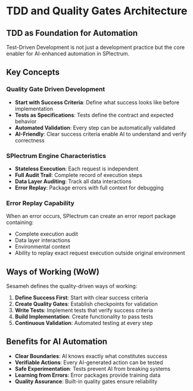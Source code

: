 # TDD and Quality Gates Architecture

## TDD as Foundation for Automation

Test-Driven Development is not just a development practice but the core enabler for AI-enhanced automation in SPlectrum.

## Key Concepts

### Quality Gate Driven Development
- **Start with Success Criteria**: Define what success looks like before implementation
- **Tests as Specifications**: Tests define the contract and expected behavior
- **Automated Validation**: Every step can be automatically validated
- **AI-Friendly**: Clear success criteria enable AI to understand and verify correctness

### SPlectrum Engine Characteristics
- **Stateless Execution**: Each request is independent
- **Full Audit Trail**: Complete record of execution steps
- **Data Layer Auditing**: Track all data interactions
- **Error Replay**: Package errors with full context for debugging

### Error Replay Capability
When an error occurs, SPlectrum can create an error report package containing:
- Complete execution audit
- Data layer interactions
- Environmental context
- Ability to replay exact request execution outside original environment

## Ways of Working (WoW)

Sesameh defines the quality-driven ways of working:

1. **Define Success First**: Start with clear success criteria
2. **Create Quality Gates**: Establish checkpoints for validation
3. **Write Tests**: Implement tests that verify success criteria
4. **Build Implementation**: Create functionality to pass tests
5. **Continuous Validation**: Automated testing at every step

## Benefits for AI Automation

- **Clear Boundaries**: AI knows exactly what constitutes success
- **Verifiable Actions**: Every AI-generated action can be tested
- **Safe Experimentation**: Tests prevent AI from breaking systems
- **Learning from Errors**: Error packages provide training data
- **Quality Assurance**: Built-in quality gates ensure reliability